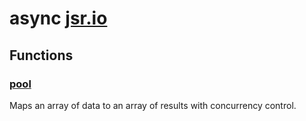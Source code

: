 # async [jsr.io](https://jsr.io/@tugrulates/async)

## Functions

### [pool](https://jsr.io/@tugrulates/async/doc/~/pool)

Maps an array of data to an array of results with concurrency control.
